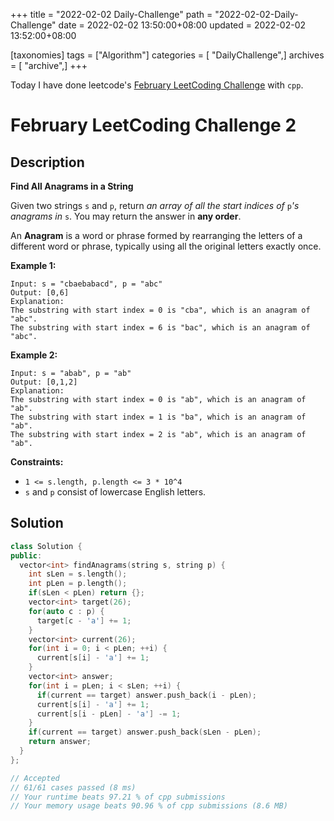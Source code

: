 +++
title = "2022-02-02 Daily-Challenge"
path = "2022-02-02-Daily-Challenge"
date = 2022-02-02 13:50:00+08:00
updated = 2022-02-02 13:52:00+08:00

[taxonomies]
tags = ["Algorithm"]
categories = [ "DailyChallenge",]
archives = [ "archive",]
+++

Today I have done leetcode's [February LeetCoding Challenge](https://leetcode.com/problems/find-all-anagrams-in-a-string/) with `cpp`.

<!-- more -->

# February LeetCoding Challenge 2

## Description

**Find All Anagrams in a String**

Given two strings `s` and `p`, return *an array of all the start indices of* `p`*'s anagrams in* `s`. You may return the answer in **any order**.

An **Anagram** is a word or phrase formed by rearranging the letters of a different word or phrase, typically using all the  original letters exactly once.

 

**Example 1:**

```
Input: s = "cbaebabacd", p = "abc"
Output: [0,6]
Explanation:
The substring with start index = 0 is "cba", which is an anagram of "abc".
The substring with start index = 6 is "bac", which is an anagram of "abc".
```

**Example 2:**

```
Input: s = "abab", p = "ab"
Output: [0,1,2]
Explanation:
The substring with start index = 0 is "ab", which is an anagram of "ab".
The substring with start index = 1 is "ba", which is an anagram of "ab".
The substring with start index = 2 is "ab", which is an anagram of "ab".
```

 

**Constraints:**

- `1 <= s.length, p.length <= 3 * 10^4`
- `s` and `p` consist of lowercase English letters.

## Solution

``` cpp
class Solution {
public:
  vector<int> findAnagrams(string s, string p) {
    int sLen = s.length();
    int pLen = p.length();
    if(sLen < pLen) return {};
    vector<int> target(26);
    for(auto c : p) {
      target[c - 'a'] += 1;
    }
    vector<int> current(26);
    for(int i = 0; i < pLen; ++i) {
      current[s[i] - 'a'] += 1;
    }
    vector<int> answer;
    for(int i = pLen; i < sLen; ++i) {
      if(current == target) answer.push_back(i - pLen);
      current[s[i] - 'a'] += 1;
      current[s[i - pLen] - 'a'] -= 1;
    }
    if(current == target) answer.push_back(sLen - pLen);
    return answer;
  }
};

// Accepted
// 61/61 cases passed (8 ms)
// Your runtime beats 97.21 % of cpp submissions
// Your memory usage beats 90.96 % of cpp submissions (8.6 MB)
```
